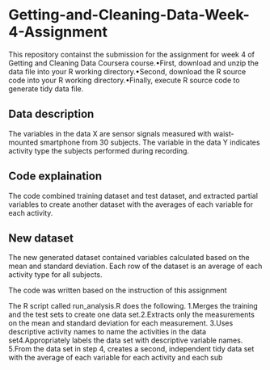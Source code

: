 # **Getting-and-Cleaning-Data-Week-4-Assignment**

This repository containst the submission for the assignment for week 4 of Getting and Cleaning Data Coursera course.•First, download and unzip the data file into your R working directory.•Second, download the R source code into your R working directory.•Finally, execute R source code to generate tidy data file.

## **Data description**

The variables in the data X are sensor signals measured with waist-mounted smartphone from 30 subjects. The variable in the data Y indicates activity type the subjects performed during recording.

## **Code explaination**

The code combined training dataset and test dataset, and extracted partial variables to create another dataset with the averages of each variable for each activity.

## **New dataset**

The new generated dataset contained variables calculated based on the mean and standard deviation. Each row of the dataset is an average of each activity type for all subjects.

The code was written based on the instruction of this assignment

The R script called run_analysis.R does the following. 1.Merges the training and the test sets to create one data set.2.Extracts only the measurements on the mean and standard deviation for each measurement. 3.Uses descriptive activity names to name the activities in the data set4.Appropriately labels the data set with descriptive variable names. 5.From the data set in step 4, creates a second, independent tidy data set with the average of each variable for each activity and each sub
